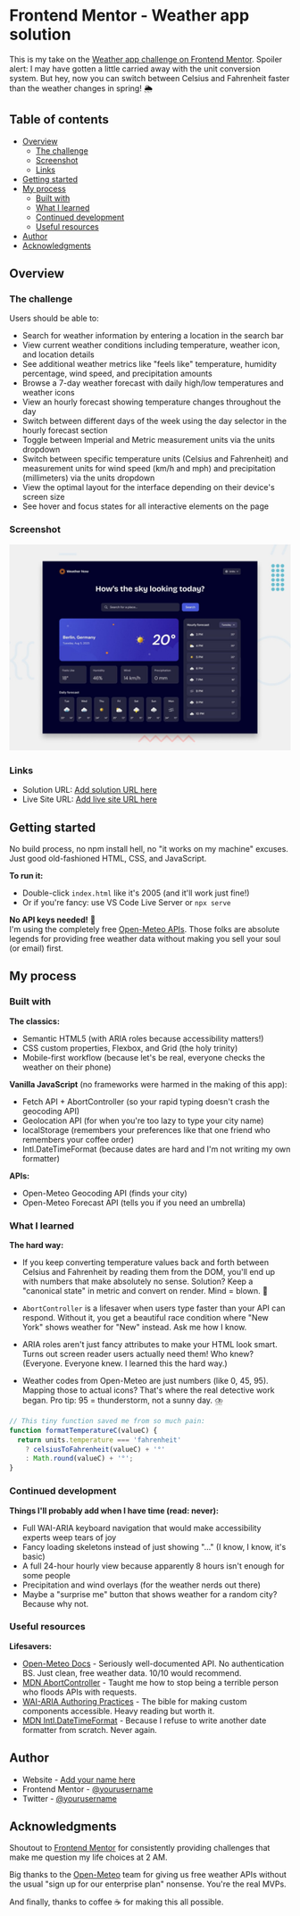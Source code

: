 # Frontend Mentor - Weather app solution

This is my take on the [Weather app challenge on Frontend Mentor](https://www.frontendmentor.io/challenges/weather-app-K1FhddVm49). Spoiler alert: I may have gotten a little carried away with the unit conversion system. But hey, now you can switch between Celsius and Fahrenheit faster than the weather changes in spring! 🌦️

## Table of contents

- [Overview](#overview)
  - [The challenge](#the-challenge)
  - [Screenshot](#screenshot)
  - [Links](#links)
- [Getting started](#getting-started)
- [My process](#my-process)
  - [Built with](#built-with)
  - [What I learned](#what-i-learned)
  - [Continued development](#continued-development)
  - [Useful resources](#useful-resources)
- [Author](#author)
- [Acknowledgments](#acknowledgments)

## Overview

### The challenge

Users should be able to:

- Search for weather information by entering a location in the search bar
- View current weather conditions including temperature, weather icon, and location details
- See additional weather metrics like "feels like" temperature, humidity percentage, wind speed, and precipitation amounts
- Browse a 7-day weather forecast with daily high/low temperatures and weather icons
- View an hourly forecast showing temperature changes throughout the day
- Switch between different days of the week using the day selector in the hourly forecast section
- Toggle between Imperial and Metric measurement units via the units dropdown 
- Switch between specific temperature units (Celsius and Fahrenheit) and measurement units for wind speed (km/h and mph) and precipitation (millimeters) via the units dropdown
- View the optimal layout for the interface depending on their device's screen size
- See hover and focus states for all interactive elements on the page

### Screenshot

![Design preview](./preview.jpg)

### Links

- Solution URL: [Add solution URL here](https://your-solution-url.com)
- Live Site URL: [Add live site URL here](https://your-live-site-url.com)

## Getting started

No build process, no npm install hell, no "it works on my machine" excuses. Just good old-fashioned HTML, CSS, and JavaScript.

**To run it:**
- Double-click `index.html` like it's 2005 (and it'll work just fine!)
- Or if you're fancy: use VS Code Live Server or `npx serve`

**No API keys needed!** 🎉  
I'm using the completely free [Open-Meteo APIs](https://open-meteo.com/). Those folks are absolute legends for providing free weather data without making you sell your soul (or email) first.

## My process

### Built with

**The classics:**
- Semantic HTML5 (with ARIA roles because accessibility matters!)
- CSS custom properties, Flexbox, and Grid (the holy trinity)
- Mobile-first workflow (because let's be real, everyone checks the weather on their phone)

**Vanilla JavaScript** (no frameworks were harmed in the making of this app):
- Fetch API + AbortController (so your rapid typing doesn't crash the geocoding API)
- Geolocation API (for when you're too lazy to type your city name)
- localStorage (remembers your preferences like that one friend who remembers your coffee order)
- Intl.DateTimeFormat (because dates are hard and I'm not writing my own formatter)

**APIs:**
- Open-Meteo Geocoding API (finds your city)
- Open-Meteo Forecast API (tells you if you need an umbrella)

### What I learned

**The hard way:**
- If you keep converting temperature values back and forth between Celsius and Fahrenheit by reading them from the DOM, you'll end up with numbers that make absolutely no sense. Solution? Keep a "canonical state" in metric and convert on render. Mind = blown. 🤯

- `AbortController` is a lifesaver when users type faster than your API can respond. Without it, you get a beautiful race condition where "New York" shows weather for "New" instead. Ask me how I know.

- ARIA roles aren't just fancy attributes to make your HTML look smart. Turns out screen reader users actually need them! Who knew? (Everyone. Everyone knew. I learned this the hard way.)

- Weather codes from Open-Meteo are just numbers (like 0, 45, 95). Mapping those to actual icons? That's where the real detective work began. Pro tip: 95 = thunderstorm, not a sunny day. ⛈️

```js
// This tiny function saved me from so much pain:
function formatTemperatureC(valueC) {
  return units.temperature === 'fahrenheit' 
    ? celsiusToFahrenheit(valueC) + '°' 
    : Math.round(valueC) + '°';
}
```

### Continued development

**Things I'll probably add when I have time (read: never):**
- Full WAI-ARIA keyboard navigation that would make accessibility experts weep tears of joy
- Fancy loading skeletons instead of just showing "..." (I know, I know, it's basic)
- A full 24-hour hourly view because apparently 8 hours isn't enough for some people
- Precipitation and wind overlays (for the weather nerds out there)
- Maybe a "surprise me" button that shows weather for a random city? Because why not.

### Useful resources

**Lifesavers:**
- [Open-Meteo Docs](https://open-meteo.com/en/docs) - Seriously well-documented API. No authentication BS. Just clean, free weather data. 10/10 would recommend.
- [MDN AbortController](https://developer.mozilla.org/en-US/docs/Web/API/AbortController) - Taught me how to stop being a terrible person who floods APIs with requests.
- [WAI-ARIA Authoring Practices](https://www.w3.org/WAI/ARIA/apg/) - The bible for making custom components accessible. Heavy reading but worth it.
- [MDN Intl.DateTimeFormat](https://developer.mozilla.org/en-US/docs/Web/JavaScript/Reference/Global_Objects/Intl/DateTimeFormat) - Because I refuse to write another date formatter from scratch. Never again.

## Author

- Website - [Add your name here](https://www.your-site.com)
- Frontend Mentor - [@yourusername](https://www.frontendmentor.io/profile/yourusername)
- Twitter - [@yourusername](https://www.twitter.com/yourusername)

## Acknowledgments

Shoutout to [Frontend Mentor](https://www.frontendmentor.io/) for consistently providing challenges that make me question my life choices at 2 AM. 

Big thanks to the [Open-Meteo](https://open-meteo.com/) team for giving us free weather APIs without the usual "sign up for our enterprise plan" nonsense. You're the real MVPs.

And finally, thanks to coffee ☕ for making this all possible. 